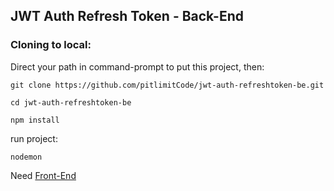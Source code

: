 ## JWT Auth Refresh Token - Back-End

### Cloning to local:  
Direct your path in command-prompt to put this project, then:  
```
git clone https://github.com/pitlimitCode/jwt-auth-refreshtoken-be.git
```
```
cd jwt-auth-refreshtoken-be
```
```
npm install
```

run project:
```
nodemon
```

Need [Front-End](https://github.com/pitlimitCode/jwt-auth-refreshtoken.git)  
